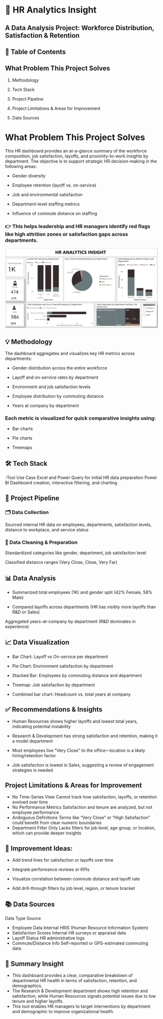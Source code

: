 # 🧠 HR Analytics Insight
## A Data Analysis Project: Workforce Distribution, Satisfaction & Retention

## 📑 Table of Contents
## What Problem This Project Solves

1. Methodology

2. Tech Stack

3. Project Pipeline

4. Project Limitations & Areas for Improvement

5. Data Sources
# What Problem This Project Solves
This HR dashboard provides an at-a-glance summary of the workforce composition, job satisfaction, layoffs, and proximity-to-work insights by department.
The objective is to support strategic HR decision-making in the following areas:

- Gender diversity

- Employee retention (layoff vs. on-service)

- Job and environmental satisfaction

- Department-level staffing metrics

- Influence of commute distance on staffing

### 👉 This helps leadership and HR managers identify red flags like high attrition zones or satisfaction gaps across departments.

![alt text](https://github.com/HenryUnaeze/HR-Anlytical-Dashboard-/blob/main/HR%20Dashboard..png)

## 💡 Methodology
The dashboard aggregates and visualizes key HR metrics across departments:

- Gender distribution across the entire workforce

- Layoff and on-service rates by department

- Environment and job satisfaction levels

- Employee distribution by commuting distance

- Years at company by department

### Each metric is visualized for quick comparative insights using:

- Bar charts

- Pie charts

- Treemaps

## 🛠 Tech Stack
-Tool	Use Case
Excel and Power Query for initial HR data preparation
Power BI	Dashboard creation, interactive filtering, and charting

## 🔄 Project Pipeline
### 🗂 Data Collection
Sourced internal HR data on employees, departments, satisfaction levels, distance to workplace, and service status

### 🧹 Data Cleaning & Preparation
Standardized categories like gender, department, job satisfaction level

Classified distance ranges (Very Close, Close, Very Far)

## 📊 Data Analysis
- Summarized total employees (1K) and gender split (42% Female, 58% Male)

- Compared layoffs across departments (HR has visibly more layoffs than R&D or Sales)

Aggregated years-at-company by department (R&D dominates in experience)

## 📈 Data Visualization
- Bar Chart: Layoff vs On-service per department

- Pie Chart: Environment satisfaction by department

- Stacked Bar: Employees by commuting distance and department

- Treemap: Job satisfaction by department

- Combined bar chart: Headcount vs. total years at company

## ✅ Recommendations & Insights
- Human Resources shows higher layoffs and lowest total years, indicating potential instability

- Research & Development has strong satisfaction and retention, making it a model department

- Most employees live "Very Close" to the office—location is a likely hiring/retention factor

- Job satisfaction is lowest in Sales, suggesting a review of engagement strategies is needed

## Project Limitations & Areas for Improvement
- No Time-Series View	Cannot track how satisfaction, layoffs, or retention evolved over time
- No Performance Metrics	Satisfaction and tenure are analyzed, but not employee performance
- Ambiguous Definitions	Terms like “Very Close” or “High Satisfaction” could benefit from clear numeric boundaries
- Department Filter Only	Lacks filters for job level, age group, or location, which can provide deeper insights

## 🔧 Improvement Ideas:

- Add trend lines for satisfaction or layoffs over time

- Integrate performance reviews or KPIs

- Visualize correlation between commute distance and layoff rate

- Add drill-through filters by job level, region, or tenure bracket

## 📚 Data Sources
Data Type	Source
- Employee Data	Internal HRIS (Human Resource Information System)
- Satisfaction Scores	Internal HR surveys or appraisal data
- Layoff Status	HR administrative logs
- Commute/Distance Info	Self-reported or GPS-estimated commuting data

## 🎯 Summary Insight
- This dashboard provides a clear, comparative breakdown of departmental HR health in terms of satisfaction, retention, and demographics.
- The Research & Development department shows high retention and satisfaction, while Human Resources signals potential issues due to low tenure and higher layoffs.
- This tool enables HR managers to target interventions by department and demographic to improve organizational health.
